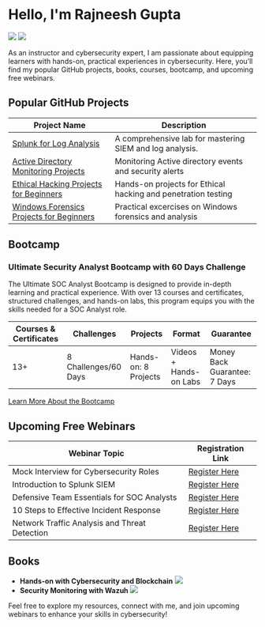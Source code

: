 # Hello, I'm Rajneesh Gupta
<a href="https://linkedin.com"><img src="https://img.shields.io/badge/-LinkedIn-0072b1?&style=for-the-badge&logo=linkedin&logoColor=white" /></a>
<a href="https://youtube.com"><img src="https://img.shields.io/badge/-YouTube-FF0000?&style=for-the-badge&logo=YouTube&logoColor=white" /></a>


As an instructor and cybersecurity expert, I am passionate about equipping learners with hands-on, practical experiences in cybersecurity. Here, you’ll find my popular GitHub projects, books, courses, bootcamp, and upcoming free webinars.

## Popular GitHub Projects

| Project Name                                         | Description                                                   |
|------------------------------------------------------|---------------------------------------------------------------|
| [Splunk for Log Analysis](https://github.com/0xrajneesh/Splunk-Projects-For-Beginners)                 | A comprehensive lab for mastering SIEM and log analysis.      |
| [Active Directory Monitoring Projects](https://github.com/0xrajneesh/Active-Directory-Monitoring-Projects)        | Monitoring Active directory events and security alerts      |
| [Ethical Hacking Projects for Beginners](https://github.com/0xrajneesh/Ethical-Hacking-Projects-for-beginners)               | Hands-on projects for Ethical hacking and penetration testing      |
| [Windows Forensics Projects for Beginners](https://github.com/0xrajneesh/Windows-Forensics-Projects-for-Beginners)  | Practical excercises on Windows forensics and analysis |

## Bootcamp

### Ultimate Security Analyst Bootcamp with 60 Days Challenge
The Ultimate SOC Analyst Bootcamp is designed to provide in-depth learning and practical experience. With over 13 courses and certificates, structured challenges, and hands-on labs, this program equips you with the skills needed for a SOC Analyst role.


| Courses & Certificates | Challenges         | Projects       | Format                      | Guarantee            |
|------------------------|--------------------|----------------|-----------------------------|-----------------------|
| 13+                    | 8 Challenges/60 Days | Hands-on: 8 Projects | Videos + Hands-on Labs      | Money Back Guarantee: 7 Days |


[Learn More About the Bootcamp](https://learn.haxsecurity.com/services/securitychallenge)

## Upcoming Free Webinars

| Webinar Topic                                       | Registration Link                               |
|-----------------------------------------------------|-------------------------------------------------|
| Mock Interview for Cybersecurity Roles              | [Register Here](https://yourwebinarlink.com)    |
| Introduction to Splunk SIEM                         | [Register Here](https://yourwebinarlink.com)    |
| Defensive Team Essentials for SOC Analysts          | [Register Here](https://yourwebinarlink.com)    |
| 10 Steps to Effective Incident Response             | [Register Here](https://yourwebinarlink.com)    |
| Network Traffic Analysis and Threat Detection       | [Register Here](https://yourwebinarlink.com)    |




## Books

- **Hands-on with Cybersecurity and Blockchain** <a href="https://amazon.com"><img src="https://img.shields.io/badge/-Amazon-FF9900?&style=for-the-badge&logo=Amazon&logoColor=white" /></a> 
- **Security Monitoring with Wazuh** <a href="https://amazon.com"><img src="https://img.shields.io/badge/-Amazon-FF9900?&style=for-the-badge&logo=Amazon&logoColor=white" /></a> 

Feel free to explore my resources, connect with me, and join upcoming webinars to enhance your skills in cybersecurity!
